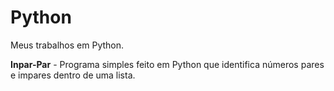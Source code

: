 # Python
Meus trabalhos em Python.

**Inpar-Par** - Programa simples feito em Python que identifica números pares e impares dentro de uma lista.
